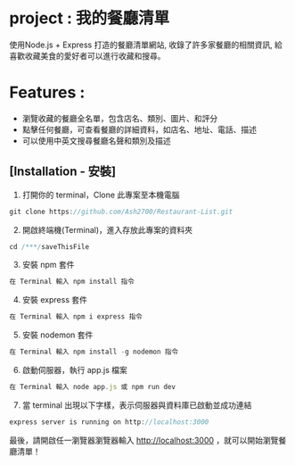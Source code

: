 # project : 我的餐廳清單
使用Node.js + Express 打造的餐廳清單網站, 收錄了許多家餐廳的相關資訊, 給喜歡收藏美食的愛好者可以進行收藏和搜尋。

# Features : 
  <ul>
    <li>瀏覽收藏的餐廳全名單，包含店名、類別、圖片、和評分</li>
    <li>點擊任何餐廳，可查看餐廳的詳細資料，如店名、地址、電話、描述</li>
    <li>可以使用中英文搜尋餐廳名聲和類別及描述</li>
  </ul>



  ## [Installation - 安裝]

1. 打開你的 terminal，Clone 此專案至本機電腦

```jsx
git clone https://github.com/Ash2700/Restaurant-List.git
```

2. 開啟終端機(Terminal)，進入存放此專案的資料夾

```jsx
cd /***/saveThisFile
```

3. 安裝 npm 套件

```jsx
在 Terminal 輸入 npm install 指令
```

4. 安裝 express 套件

```jsx
在 Terminal 輸入 npm i express 指令
```

5. 安裝 nodemon 套件

```jsx
在 Terminal 輸入 npm install -g nodemon 指令
```

6. 啟動伺服器，執行 app.js 檔案

```jsx
在 Terminal 輸入 node app.js 或 npm run dev
```

7. 當 terminal 出現以下字樣，表示伺服器與資料庫已啟動並成功連結
   
```jsx
express server is running on http://localhost:3000
```
最後，請開啟任一瀏覽器瀏覽器輸入 [http://localhost:3000](http://localhost:3000) ，就可以開始瀏覽餐廳清單！
